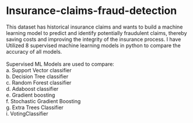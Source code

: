 # Insurance-claims-fraud-detection
This dataset has historical insurance claims and wants to build a machine learning model to predict and identify potentially fraudulent claims, thereby saving costs and improving the integrity of the insurance process. I have Utilized 8 supervised machine learning models in python to compare the accuracy of all models. </br>
</br>
Supervised ML Models are used to compare: </br>
 a. Support Vector classifier </br>
 b. Decision Tree classifier </br>
 c. Random Forest classifier </br>
 d. Adaboost classifier </br>
 e. Gradient boosting </br>
 f. Stochastic Gradient Boosting </br>
 g. Extra Trees Classifier </br>
 i. VotingClassifier </br>
